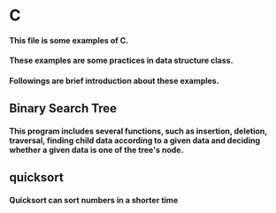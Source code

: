# C
#### This file is some examples of C.
#### These examples are some practices in data structure class.
#### Followings are brief introduction about these examples.

## Binary Search Tree
#### This program includes several functions, such as insertion, deletion, traversal, finding child data according to a given data and deciding whether a given data is one of the tree's node.

## quicksort
#### Quicksort can sort numbers in a shorter time
